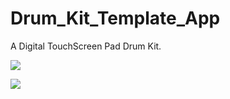 # Drum_Kit_Template_App

A Digital TouchScreen Pad Drum Kit.

![](https://raw.githubusercontent.com/wagarcdev/Drum_Kit_Template_App/master/blob/drumkit1.png)

![](https://raw.githubusercontent.com/wagarcdev/Drum_Kit_Template_App/master/blob/drumkit2.png)

